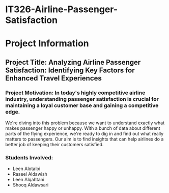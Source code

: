 # IT326-Airline-Passenger-Satisfaction

  <h1>Project Information</h1>

  <h2>Project Title: Analyzing Airline Passenger Satisfaction: Identifying Key Factors for Enhanced Travel Experiences</h2>
  
  <h3>Project Motivation: In today's highly competitive airline industry, understanding passenger satisfaction is crucial for maintaining a loyal customer base and gaining a competitive edge. </h3>

  <p>We're diving into this problem because we want to understand exactly what makes passenger happy or unhappy. With a bunch of data about different parts of the flying experience, we're ready to dig in and find out what really matters to passengers. Our aim is to find insights that can help airlines do a better job of keeping their customers satisfied.</p>

  <h3>Students Involved:</h3>
  <ul>
    <li>Leen Alotaibi</li>
    <li>Raseel Aldawish</li>
    <li>Leen Alqahtani</li>
    <li>Shooq Aldawsari</li>
  </ul>

</body>
</html>




